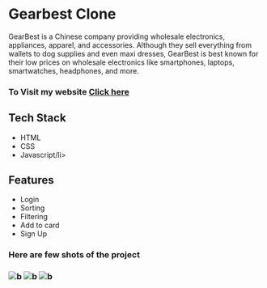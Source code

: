 
<h1>Gearbest Clone</h1>
<P>GearBest is a Chinese company providing wholesale electronics, appliances, apparel, and accessories. Although they sell everything from wallets to dog supplies and even maxi dresses, GearBest is best known for their low prices on wholesale electronics like smartphones, laptops, smartwatches, headphones, and more.</P>

<h3>To Visit my website   <a href='https://kaleidoscopic-phoenix-a0b181.netlify.app/'>Click here</a></h3>

<h2>Tech Stack</h2>
<div>
  <ul>
    <li> HTML</li>
     <li>CSS</li>
     <li>Javascript/li>
    
  </ul>
</div>
<h2>Features</h2>
  <ul>
    <li>Login</li>
     <li>Sorting</li>
     <li>Filtering</li>
     <li>Add to card</li>
     <li>Sign Up</li>
    
  </ul>

<h3>Here are few shots of the project<h3/>
  <div>
<img src='https://user-images.githubusercontent.com/103955930/211533068-1d8e6157-65e8-4753-94f2-d0fbd97a6086.png'alt='b'></img>
<img margintop='1cm' src='https://user-images.githubusercontent.com/103955930/211574209-2380efbc-cb03-4aa1-ae66-89665ca0a2a0.png'alt='b'></img>
<img margintop='1cm' src='https://user-images.githubusercontent.com/103955930/211574209-2380efbc-cb03-4aa1-ae66-89665ca0a2a0.png'alt='b'></img>
</div>




